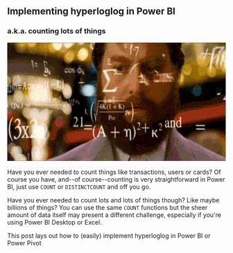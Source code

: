 ## Implementing hyperloglog in Power BI
### a.k.a. counting lots of things

![Rainman](/uploads/cards.gif)

Have you ever needed to count things like transactions, users or cards? Of course you have, and--of course--counting is very straightforward in Power BI, just use `COUNT` or `DISTINCTCOUNT` and off you go.

Have you ever needed to count lots and lots of things though? Like maybe billions of things? You can use the same `COUNT` functions but the sheer amount of data itself may present a different challenge, especially if you're using Power BI Desktop or Excel.

This post lays out how to (easily) implement hyperloglog in Power BI or Power Pivot
